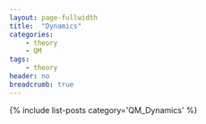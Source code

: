 ```yaml
---
layout: page-fullwidth
title:  "Dynamics"
categories:
    - theory
    - QM
tags:
    - theory
header: no
breadcrumb: true
---
```




{% include list-posts category='QM_Dynamics' %}
